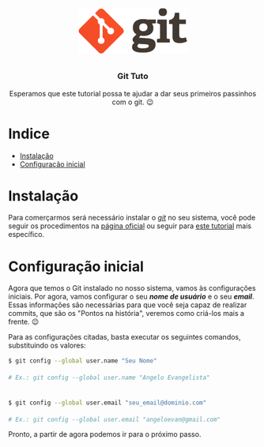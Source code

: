 <h1 align="center">

![Git Tuto](.github/images/logo.png)

</h1>

<h3 align="center">
  Git Tuto
</h3>
<p>

<p align="center">Esperamos que este tutorial possa te ajudar a dar seus primeiros passinhos com o git. 😉</p>

# Indice

- <a href="#instalação">Instalação</a>
- <a href="#configuração-inicial">Configuração inicial</a>

# Instalação

Para comerçarmos será necessário instalar o _[git](https://git-scm.com/)_ no seu sistema, você pode seguir os procedimentos na [página oficial](https://git-scm.com/) ou seguir para [este tutorial](./INSTALL_GIT.md) mais específico.

# Configuração inicial

Agora que temos o Git instalado no nosso sistema, vamos às configurações iniciais. Por agora, vamos configurar o seu **_nome de usuário_** e o seu **_email_**. Essas informações são necessárias para que você seja capaz de realizar commits, que são os "Pontos na história", veremos como criá-los mais a frente. 😉

Para as configurações citadas, basta executar os seguintes comandos, substituindo os valores:

```bash
$ git config --global user.name "Seu Nome"

# Ex.: git config --global user.name "Angelo Evangelista"


$ git config --global user.email "seu_email@dominio.com"

# Ex.: git config --global user.email "angeloevan@gmail.com"

```

Pronto, a partir de agora podemos ir para o próximo passo.
